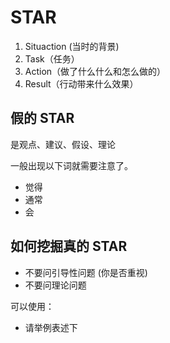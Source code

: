 # STAR

1. Situaction (当时的背景)
2. Task（任务）
3. Action（做了什么什么和怎么做的）
4. Result（行动带来什么效果）

## 假的 STAR

是观点、建议、假设、理论

一般出现以下词就需要注意了。

- 觉得
- 通常
- 会

## 如何挖掘真的 STAR

- 不要问引导性问题 (你是否重视)
- 不要问理论问题

可以使用：

- 请举例表述下
